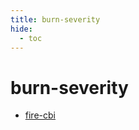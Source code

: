 ```yaml
---
title: burn-severity
hide:
  - toc
---
```


# burn-severity

- [fire-cbi](https://cu-esiil.github.io/data-library/fire-cbi/)  
  <small></small>